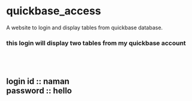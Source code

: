 # quickbase_access
A website to login and display tables from quickbase database.

<h3> this login will display two tables from my quickbase account </h3><br><br>

<h2>
login id ::  naman <br>
password ::  hello
</h2>
